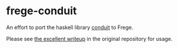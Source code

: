 # frege-conduit

An effort to port the haskell library [conduit][hackage-conduit] to Frege.

Please see [the excellent writeup][github-conduit] in the original repository
for usage.

[hackage-conduit]: http://hackage.haskell.org/package/conduit-1.3.0.3
[github-conduit]: https://github.com/snoyberg/conduit
